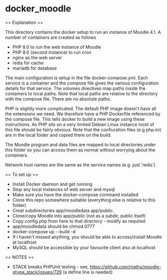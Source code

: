 # docker_moodle

== Explanation ==

This directory contains the docker setup to run an instance of Moodle 4.1. A number of containers are created as follows

* PHP 8.0 to run the web instance of Moodle
* PHP 8.0 (second instance) to run cron
* nginx as the web server
* redis for cache
* mariadb for database

The main configuration is setup in the file docker-compose.yml. Each service is a container and the compose file gives the 
various configuration details for that service. The volumes directives map paths inside the containers to local paths. Note that
local paths are relative to the directory with the compose file. There are no absolute paths.

PHP is slightly more complicated. The default PHP image doesn't have all the extensions we need. We therefore have a
PHP.Dockerfile referenced by the compose file. This tells docker to build a new image using these instructions. As PHP 
sits on a very limited Debian Linux instance most of this file should be fairly obvious. Note that the confiuration files (e.g php.ini)
are in the local folder and copied there on the build. 

The Moodle program and data files are mapped to local directories under this folder so you can access them as normal
without worrying about the containers. 

Network host names are the same as the service names (e.g. just 'redis')

== To set up ==

* Install Docker daemon and get running
* Stop any local instances of web server and mysql
* Make sure you have the docker-compose command installed
* Clone this repo somewhere suitable (everything else is relative to this folder)
* Creat subdirectories app/moodledata app/public. 
* Clone/copy Moodle into app/public (not as a subdir, public itself)
* Copy config.php from here to that directory - modify as required
* app/moodledata should be chmod 0777
* docker-compose up --build -d
* If I haven't missed anything, you should be able to access/install Moodle at localhost
* MySQL should be accessible by your favourite client also at localhost

== NOTES ==

* STACK breaks PHPUnit testing - see, https://github.com/maths/moodle-qtype_stack/issues/729 (a define line is needed)
